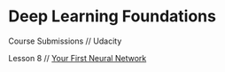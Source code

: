 # Deep Learning Foundations
Course Submissions // Udacity

Lesson 8 // [Your First Neural Network](https://github.com/gilakos/deep-learning-foundations/tree/master/08_DLND-your-first-network)
